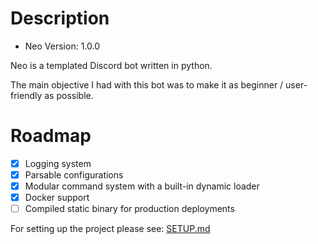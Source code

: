 # Description
- Neo Version: 1.0.0

Neo is a templated Discord bot written in python.

The main objective I had with this bot was to make it as beginner / user-friendly as possible.

# Roadmap
 * [x] Logging system
 * [x] Parsable configurations
 * [x] Modular command system with a built-in dynamic loader
 * [x] Docker support
 * [ ] Compiled static binary for production deployments

For setting up the project please see: [SETUP.md](SETUP)